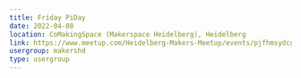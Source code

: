 ```yaml
---
title: Friday PiDay
date: 2022-04-08
location: CoMakingSpace (Makerspace Heidelberg), Heidelberg
link: https://www.meetup.com/Heidelberg-Makers-Meetup/events/pjfhmsydcgblb/
usergroup: makershd
type: usergroup
---
```

